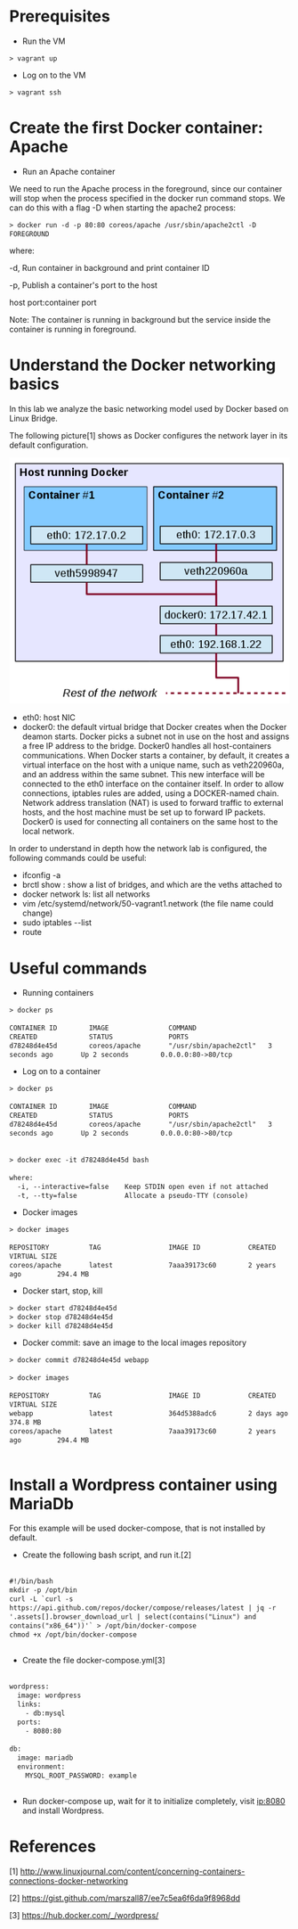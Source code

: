 # Prerequisites

- Run the VM
```
> vagrant up

```

- Log on to the VM
```
> vagrant ssh

```

# Create the first Docker container: Apache

- Run an Apache container

 We need to run the Apache process in the foreground, since our container will stop when the process specified in the docker run command stops. We can do this with a flag -D when starting the apache2 process:

```
> docker run -d -p 80:80 coreos/apache /usr/sbin/apache2ctl -D FOREGROUND

```
where:

-d, Run container in background and print container ID

-p, Publish a container's port to the host 

host port:container port


Note: The container is running in background but the service inside the container is running in foreground.

# Understand the Docker networking basics

In this lab we analyze the basic networking model used by Docker based on Linux Bridge.

The following picture[1] shows as Docker configures the network layer in its default configuration.

![Docker bridge network](https://github.com/amartellone/coreos-vagrant/blob/master/bridge-network-docker.png)

- eth0: host NIC
- docker0: the default virtual bridge that Docker creates when the Docker deamon starts. Docker picks a subnet not in use on the host and assigns a free IP address to the bridge. Docker0 handles all host-containers communications. When Docker starts a container, by default, it creates a virtual interface on the host with a unique name, such as veth220960a, and an address within the same subnet. This new interface will be connected to the eth0 interface on the container itself. In order to allow connections, iptables rules are added, using a DOCKER-named chain. Network address translation (NAT) is used to forward traffic to external hosts, and the host machine must be set up to forward IP packets. Docker0 is used for connecting all containers on the same host to the local network.  

In order to understand in depth how the network lab is configured, the following commands could be useful:

- ifconfig -a
- brctl show : show a list of bridges, and which are the veths attached to
- docker network ls: list all networks
- vim /etc/systemd/network/50-vagrant1.network (the file name could change)
- sudo iptables --list
- route

# Useful commands

- Running containers

```
> docker ps

CONTAINER ID        IMAGE               COMMAND                  CREATED             STATUS              PORTS                    
d78248d4e45d        coreos/apache       "/usr/sbin/apache2ctl"   3 seconds ago       Up 2 seconds        0.0.0.0:80->80/tcp 

```

- Log on to a container 

```
> docker ps

CONTAINER ID        IMAGE               COMMAND                  CREATED             STATUS              PORTS                    
d78248d4e45d        coreos/apache       "/usr/sbin/apache2ctl"   3 seconds ago       Up 2 seconds        0.0.0.0:80->80/tcp 


> docker exec -it d78248d4e45d bash

where:
  -i, --interactive=false    Keep STDIN open even if not attached
  -t, --tty=false            Allocate a pseudo-TTY (console)
```

- Docker images 
```
> docker images

REPOSITORY          TAG                 IMAGE ID            CREATED             VIRTUAL SIZE
coreos/apache       latest              7aaa39173c60        2 years ago         294.4 MB

```

- Docker start, stop, kill 
```
> docker start d78248d4e45d
> docker stop d78248d4e45d
> docker kill d78248d4e45d

```

- Docker commit: save an image to the local images repository
```
> docker commit d78248d4e45d webapp

> docker images 

REPOSITORY          TAG                 IMAGE ID            CREATED             VIRTUAL SIZE
webapp              latest              364d5388adc6        2 days ago          374.8 MB
coreos/apache       latest              7aaa39173c60        2 years ago         294.4 MB


```
# Install a Wordpress container using MariaDb

For this example will be used docker-compose, that is not installed by default.

* Create the following bash script, and run it.[2] 


```

#!/bin/bash
mkdir -p /opt/bin
curl -L `curl -s https://api.github.com/repos/docker/compose/releases/latest | jq -r '.assets[].browser_download_url | select(contains("Linux") and contains("x86_64"))'` > /opt/bin/docker-compose
chmod +x /opt/bin/docker-compose


```

* Create the file docker-compose.yml[3]

```

wordpress:
  image: wordpress
  links:
    - db:mysql
  ports:
    - 8080:80

db:
  image: mariadb
  environment:
    MYSQL_ROOT_PASSWORD: example


```

* Run docker-compose up, wait for it to initialize completely, visit <ip:8080> and install Wordpress.

# References
[1] http://www.linuxjournal.com/content/concerning-containers-connections-docker-networking

[2] https://gist.github.com/marszall87/ee7c5ea6f6da9f8968dd

[3] https://hub.docker.com/_/wordpress/
